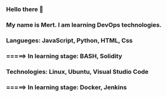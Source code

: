 ### Hello there 👋
### My name is Mert. I am learning DevOps technologies. 

### Langueges: JavaScript, Python, HTML, Css
### =====> In learning stage: BASH, Solidity

### Technologies: Linux, Ubuntu, Visual Studio Code
### =====> In learning stage: Docker, Jenkins


<!--
**mrfoooster/mrfoooster** is a ✨ _special_ ✨ repository because its `README.md` (this file) appears on your GitHub profile.

Here are some ideas to get you started:

- 🔭 I’m currently working on ...
- 🌱 I’m currently learning ...
- 👯 I’m looking to collaborate on ...
- 🤔 I’m looking for help with ...
- 💬 Ask me about ...
- 📫 How to reach me: ...
- 😄 Pronouns: ...
- ⚡ Fun fact: ...
-->
